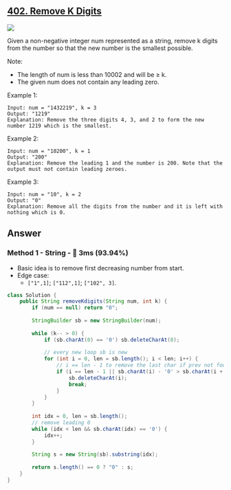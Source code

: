 ## [402. Remove K Digits](https://leetcode.com/problems/remove-k-digits/)

![](https://github.com/weltond/DataStructure/blob/master/medium.PNG)

Given a non-negative integer num represented as a string, remove k digits from the number so that the new number is the smallest possible.

Note:
- The length of num is less than 10002 and will be ≥ k.
- The given num does not contain any leading zero.

Example 1:

```
Input: num = "1432219", k = 3
Output: "1219"
Explanation: Remove the three digits 4, 3, and 2 to form the new number 1219 which is the smallest.
```

Example 2:

```
Input: num = "10200", k = 1
Output: "200"
Explanation: Remove the leading 1 and the number is 200. Note that the output must not contain leading zeroes.
```

Example 3:

```
Input: num = "10", k = 2
Output: "0"
Explanation: Remove all the digits from the number and it is left with nothing which is 0.
```

## Answer
### Method 1 - String - :rocket: 3ms (93.94%)

- Basic idea is to remove first decreasing number from start.
- Edge case:
  - `["1",1]`; `["112",1]`; `["102", 3]`.

```java
class Solution {
    public String removeKdigits(String num, int k) {
        if (num == null) return "0";
        
        StringBuilder sb = new StringBuilder(num);
        
        while (k-- > 0) {
            if (sb.charAt(0) == '0') sb.deleteCharAt(0);
            
            // every new loop sb is new
            for (int i = 0, len = sb.length(); i < len; i++) {
                // i == len - 1 to remove the last char if prev not found
                if (i == len - 1 || sb.charAt(i) - '0' > sb.charAt(i + 1) - '0') {
                    sb.deleteCharAt(i);
                    break;
                }
            }
        }
        
        int idx = 0, len = sb.length();
        // remove leading 0
        while (idx < len && sb.charAt(idx) == '0') {
            idx++;
        }
        
        String s = new String(sb).substring(idx);
        
        return s.length() == 0 ? "0" : s;
    }
}
```

